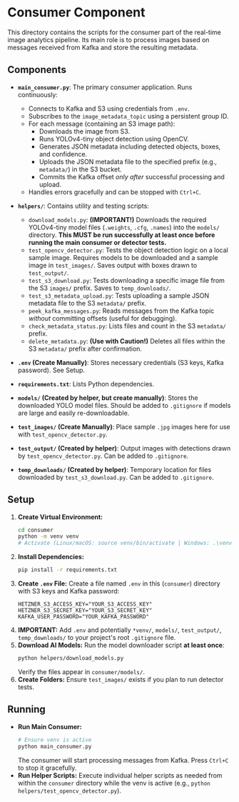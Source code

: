 # Consumer Component

This directory contains the scripts for the consumer part of the real-time image analytics pipeline. Its main role is to process images based on messages received from Kafka and store the resulting metadata.

## Components

* **`main_consumer.py`**: The primary consumer application. Runs continuously:
    * Connects to Kafka and S3 using credentials from `.env`.
    * Subscribes to the `image_metadata_topic` using a persistent group ID.
    * For each message (containing an S3 image path):
        * Downloads the image from S3.
        * Runs YOLOv4-tiny object detection using OpenCV.
        * Generates JSON metadata including detected objects, boxes, and confidence.
        * Uploads the JSON metadata file to the specified prefix (e.g., `metadata/`) in the S3 bucket.
        * Commits the Kafka offset *only after* successful processing and upload.
    * Handles errors gracefully and can be stopped with `Ctrl+C`.

* **`helpers/`**: Contains utility and testing scripts:
    * `download_models.py`: **(IMPORTANT!)** Downloads the required YOLOv4-tiny model files (`.weights`, `.cfg`, `.names`) into the `models/` directory. **This MUST be run successfully at least once before running the main consumer or detector tests.**
    * `test_opencv_detector.py`: Tests the object detection logic on a local sample image. Requires models to be downloaded and a sample image in `test_images/`. Saves output with boxes drawn to `test_output/`.
    * `test_s3_download.py`: Tests downloading a specific image file from the S3 `images/` prefix. Saves to `temp_downloads/`.
    * `test_s3_metadata_upload.py`: Tests uploading a sample JSON metadata file to the S3 `metadata/` prefix.
    * `peek_kafka_messages.py`: Reads messages from the Kafka topic *without* committing offsets (useful for debugging).
    * `check_metadata_status.py`: Lists files and count in the S3 `metadata/` prefix.
    * `delete_metadata.py`: **(Use with Caution!)** Deletes all files within the S3 `metadata/` prefix after confirmation.

* **`.env` (Create Manually)**: Stores necessary credentials (S3 keys, Kafka password). See Setup.

* **`requirements.txt`**: Lists Python dependencies.

* **`models/` (Created by helper, but create manually)**: Stores the downloaded YOLO model files. Should be added to `.gitignore` if models are large and easily re-downloadable.

* **`test_images/` (Create Manually)**: Place sample `.jpg` images here for use with `test_opencv_detector.py`.

* **`test_output/` (Created by helper)**: Output images with detections drawn by `test_opencv_detector.py`. Can be added to `.gitignore`.

* **`temp_downloads/` (Created by helper)**: Temporary location for files downloaded by `test_s3_download.py`. Can be added to `.gitignore`.

## Setup

1.  **Create Virtual Environment:**
    ```bash
    cd consumer
    python -m venv venv
    # Activate (Linux/macOS: source venv/bin/activate | Windows: .\venv\Scripts\activate)
    ```
2.  **Install Dependencies:**
    ```bash
    pip install -r requirements.txt
    ```
3.  **Create `.env` File:** Create a file named `.env` in this (`consumer`) directory with S3 keys and Kafka password:
    ```dotenv
    HETZNER_S3_ACCESS_KEY="YOUR_S3_ACCESS_KEY"
    HETZNER_S3_SECRET_KEY="YOUR_S3_SECRET_KEY"
    KAFKA_USER_PASSWORD="YOUR_KAFKA_PASSWORD"
    ```
4.  **IMPORTANT:** Add `.env` and potentially `*venv/`, `models/`, `test_output/`, `temp_downloads/` to your project's root `.gitignore` file.
5.  **Download AI Models:** Run the model downloader script **at least once**:
    ```bash
    python helpers/download_models.py
    ```
    Verify the files appear in `consumer/models/`.
6.  **Create Folders:** Ensure `test_images/` exists if you plan to run detector tests.

## Running

* **Run Main Consumer:**
    ```bash
    # Ensure venv is active
    python main_consumer.py
    ```
    The consumer will start processing messages from Kafka. Press `Ctrl+C` to stop it gracefully.
* **Run Helper Scripts:** Execute individual helper scripts as needed from within the `consumer` directory while the venv is active (e.g., `python helpers/test_opencv_detector.py`).